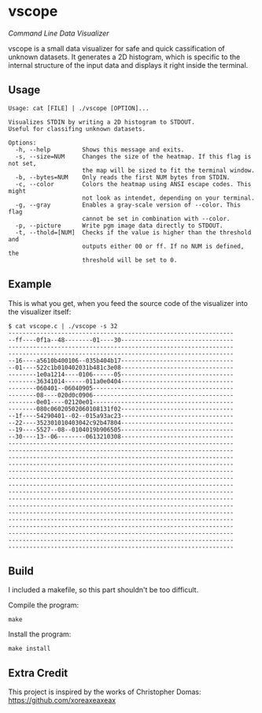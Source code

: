 # vscope
*Command Line Data Visualizer*

vscope is a small data visualizer for safe and quick cassification of unknown datasets. It generates a 2D histogram, which is specific to the internal structure of the input data and displays it right inside the terminal.

## Usage
```
Usage: cat [FILE] | ./vscope [OPTION]...

Visualizes STDIN by writing a 2D histogram to STDOUT.
Useful for classifing unknown datasets.

Options:
  -h, --help         Shows this message and exits.
  -s, --size=NUM     Changes the size of the heatmap. If this flag is not set,
                     the map will be sized to fit the terminal window.
  -b, --bytes=NUM    Only reads the first NUM bytes from STDIN.
  -c, --color        Colors the heatmap using ANSI escape codes. This might
                     not look as intendet, depending on your terminal.
  -g, --gray         Enables a gray-scale version of --color. This flag
                     cannot be set in combination with --color.
  -p, --picture      Write pgm image data directly to STDOUT.
  -t, --thold=[NUM]  Checks if the value is higher than the threshold and
                     outputs either 00 or ff. If no NUM is defined, the
                     threshold will be set to 0.
```

## Example
This is what you get, when you feed the source code of the visualizer into the visualizer itself:
```
$ cat vscope.c | ./vscope -s 32
----------------------------------------------------------------
--ff----0f1a--48--------01----30--------------------------------
----------------------------------------------------------------
----------------------------------------------------------------
--16----a5610b400106--035b404b17--------------------------------
--01----522c1b010402031b481c3e08--------------------------------
--------1e0a1214----0106------05--------------------------------
--------36341014------011a0e0404--------------------------------
--------060401--06040905----------------------------------------
--------08----020d0c0906----------------------------------------
--------0e01----02120e01----------------------------------------
--------080c06020502060108131f02--------------------------------
--1f----54290401--02--015a93ac23--------------------------------
--22----352301010403042c92b47804--------------------------------
--19----5527--08--0104019b906505--------------------------------
--30----13--06--------0613210308--------------------------------
----------------------------------------------------------------
----------------------------------------------------------------
----------------------------------------------------------------
----------------------------------------------------------------
----------------------------------------------------------------
----------------------------------------------------------------
----------------------------------------------------------------
----------------------------------------------------------------
----------------------------------------------------------------
----------------------------------------------------------------
----------------------------------------------------------------
----------------------------------------------------------------
----------------------------------------------------------------
----------------------------------------------------------------
----------------------------------------------------------------
----------------------------------------------------------------
```

## Build
I included a makefile, so this part shouldn't be too difficult.

Compile the program:
```
make
```
Install the program:
```
make install
```

## Extra Credit
This project is inspired by the works of Christopher Domas: https://github.com/xoreaxeaxeax